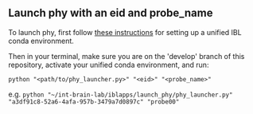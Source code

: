 ## Launch phy with an eid and probe_name

To launch phy, first follow [these instructions](https://github.com//int-brain-lab/iblenv) for setting up a unified IBL conda environment.

Then in your terminal, make sure you are on the 'develop' branch of this repository, activate your unified conda environment, and run:

`python "<path/to/phy_launcher.py>" "<eid>" "<probe_name>"`

e.g. `python "~/int-brain-lab/iblapps/launch_phy/phy_launcher.py" "a3df91c8-52a6-4afa-957b-3479a7d0897c" "probe00"`
